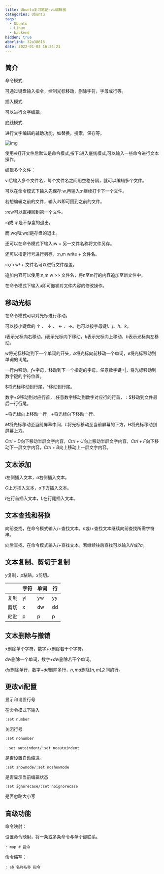 ```yaml
---
title: Ubuntu复习笔记-vi编辑器
categories: Ubuntu
tags:
  - Ubuntu
  - Linux
  - backend
hidden: true
abbrlink: 32a38616
date: 2022-01-03 16:34:21
---
```


## 简介

命令模式

可通过键盘输入指令，控制光标移动，删除字符，字母或行等。

插入模式

可以进行文字编辑。

底线模式

进行文字编辑的辅助功能，如替换，搜索，保存等。

![img](http://static.codenote.xyz/img/20220103164356.jpeg)

使用vi打开文件后默认是命令模式,按下:进入底线模式,可以输入一些命令进行文本操作。

编辑多个文件：

vi后输入多个文件名，每个文件名之间用空格分隔，就可以编辑多个文件。

可以在命令模式下输入先保存:w,再输入:n继续打卡下一个文件。

若想编辑之前的文件，输入:N即可回到之前的文件。

:rew可以直接回到第一个文件。

:q或:q!是不存盘的退出。

而:wq和:wq!是存盘的退出。

还可以在命令模式下输入:w + 另一文件名称将文件另存。

还可以指定行号进行另存，:n,m write + 文件名。

:n,m w! + 文件名可以进行文件覆盖。

追加内容可以使用:n,m w >> 文件名，将n至m行的内容追加至新文件中。

在命令模式下输入u即可撤销对文件内容的修改操作。

## 移动光标

在命令模式可以对光标进行移动。

可以按小键盘的$↑、↓、←、→$。也可以按字母键$l、j、h、k$。

$l$表示光标向右移动，$j$表示光标向下移动，$k$表示光标向上移动，$h$表示光标向左移动。

$w$将光标移动到下一个单词的开头，$b$将光标向前移动一个单词，$e$将光标移动到单词的词尾。

一行内移动，$f+$字母，移动到下一个指定的字母。任意数字键+$|$，将光标移动到数字键的字符位置。

$\$$将光标移动到行尾，$\text{^}$移动到行尾。

数字+$G$移动到对应行首，:任意数字移动到数字对应行的行首，$:\$$移动到文件最后一行行尾。

$-$将光标向上移动一行，$+$将光标向下移动一行。

$M$将光标移动至当前屏幕中间，$L$将光标移动至当前屏幕的下方，$H$将光标移动到屏幕上方。

$Ctrl+D$向下移动半屏文字内容，$Ctrl+U$向上移动半屏文字内容，$Ctrl+F$向下移动下一屏文字内容，$Ctrl+B$向上移动上一屏文字内容。

## 文本添加

$i$左侧插入文本，$a$右侧插入文本。

$O$上方插入文本，$o$下方插入文本。

$I$在行首插入文本，$L$在行尾插入文本。

## 文本查找和替换

向前查找，在命令模式输入$/$+查找文本。$n$或$/$+查找文本继续向前查找所需字符串。

向后查找，在命令模式输入$/$+查找文本。若继续往后查找可以输入$N$或$?a$。

## 文本复制、剪切于复制

$y$复制，$p$粘贴，$x$剪切。

|      | 字符 | 单词 | 行   |
| ---- | ---- | ---- | ---- |
| 复制 | yl   | yw   | yy   |
| 剪切 | x    | dw   | dd   |
| 粘贴 | p    | p    | p    |

## 文本删除与撤销

x删除单个字符，数字+x删除若干个字符。

$dw$删除一个单词，数字+$dw$删除若干个单词。

$dd$删除单行，数字+$dd$删除多行，$n,md$删除$[n,m]$之间的行。

## 更改vi配置

显示和设置行号

在命令模式下输入

```vim
:set number
```

关闭行号

```vim
:set nonumber
```

```vim
：set autoindent/:set noautoindent
```

是否设置自动缩进。

```vim
:set showmode/:set noshowmode
```

是否显示当前编辑状态

```vim
:set ignorecase/:set noignorecase
```

是否忽略大小写

## 高级功能

命令映射：

设置命令映射，将一条或多条命令与单个键联系。

```vim
: map # 指令
```

命令缩写：

```vim
: ab 名称名称 指令
```

